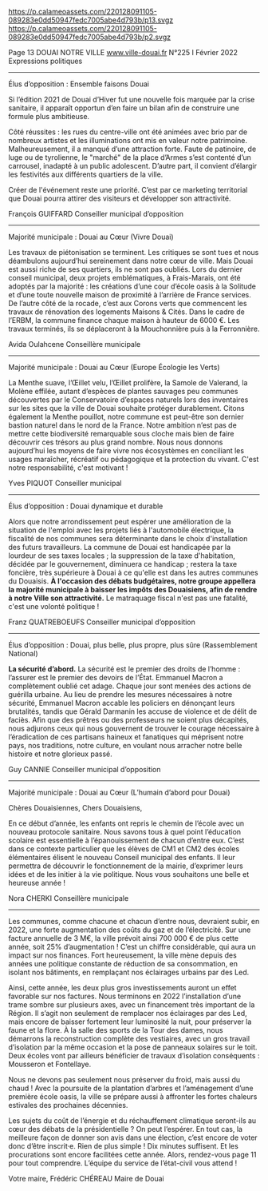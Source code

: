 https://p.calameoassets.com/220128091105-089283e0dd50947fedc7005abe4d793b/p13.svgz
https://p.calameoassets.com/220128091105-089283e0dd50947fedc7005abe4d793b/p2.svgz


Page  13
DOUAI NOTRE VILLE
www.ville-douai.fr
N°225   I
Février 2022
Expressions politiques

---

Élus d’opposition : Ensemble faisons Douai

Si l’édition 2021 de Douai d’Hiver fut une nouvelle fois marquée par la crise sanitaire, il apparaît opportun d’en faire un bilan afin de construire une formule plus ambitieuse.

Côté réussites : les rues du centre-ville ont été animées avec brio par de nombreux artistes et les illuminations ont mis en valeur notre patrimoine.
Malheureusement, il a manqué d’une attraction forte. Faute de patinoire, de luge ou de tyrolienne, le "marché" de la place d’Armes s’est contenté d’un carrousel, inadapté à un public adolescent. D’autre part, il convient d’élargir les festivités aux différents quartiers de la ville.

Créer de l'événement reste une priorité. C’est par ce marketing territorial que Douai pourra attirer des visiteurs et développer son attractivité.

François GUIFFARD
Conseiller municipal d’opposition

---

Majorité municipale : Douai au Cœur (Vivre Douai)

Les travaux de piétonisation se terminent. Les critiques se sont tues et nous déambulons aujourd’hui sereinement dans notre cœur de ville. Mais Douai est aussi riche de ses quartiers, ils ne sont pas oubliés. Lors du dernier conseil municipal, deux projets emblématiques, à Frais-Marais, ont été adoptés par la majorité : les créations d’une cour d’école oasis à la Solitude et d’une toute nouvelle maison de proximité à l’arrière de France services. De l’autre côté de la rocade, c’est aux Corons verts que commencent les travaux de rénovation des logements Maisons & Cités. Dans le cadre de l’ERBM, la commune finance chaque maison à hauteur de 6000 €. Les travaux terminés, ils se déplaceront à la Mouchonnière puis à la Ferronnière.

Avida Oulahcene
Conseillère municipale

---

Majorité municipale : Douai au Cœur (Europe Écologie les Verts)

La Menthe suave, l’Œillet velu, l’Œillet prolifère, la Samole de Valerand, la Molène effilée, autant d’espèces de plantes sauvages peu communes découvertes par le Conservatoire d’espaces naturels lors des inventaires sur les sites que la ville de Douai souhaite protéger durablement. Citons également la Menthe pouillot, notre commune est peut-être son dernier bastion naturel dans le nord de la France. Notre ambition n’est pas de mettre cette biodiversité remarquable sous cloche mais bien de faire découvrir ces trésors au plus grand nombre. Nous nous donnons aujourd’hui les moyens de faire vivre nos écosystèmes en conciliant les usages maraîcher, récréatif ou pédagogique et la protection du vivant. C'est notre responsabilité, c'est motivant !

Yves PIQUOT
Conseiller municipal

---

Élus d’opposition : Douai dynamique et durable

Alors que notre arrondissement peut espérer une amélioration de la situation de l'emploi avec les projets liés à l'automobile électrique, la fiscalité de nos communes sera déterminante dans le choix d'installation des futurs travailleurs.
La commune de Douai est handicapée par la lourdeur de ses taxes locales ; la suppression de la taxe d'habitation, décidée par le gouvernement, diminuera ce handicap ; restera la taxe foncière, très supérieure à Douai à ce qu'elle est dans les autres communes du Douaisis.
**À l'occasion des débats budgétaires, notre groupe appellera la majorité municipale à baisser les impôts des Douaisiens, afin de rendre à notre Ville son attractivité.**
Le matraquage fiscal n'est pas une fatalité, c'est une volonté politique !

Franz QUATREBOEUFS
Conseiller municipal d’opposition

---

Élus d’opposition : Douai, plus belle, plus propre, plus sûre (Rassemblement National)

**La sécurité d’abord.**
La sécurité est le premier des droits de l’homme : l’assurer est le premier des devoirs de l’État. Emmanuel Macron a complètement oublié cet adage. Chaque jour sont menées des actions de guérilla urbaine. Au lieu de prendre les mesures nécessaires à notre sécurité, Emmanuel Macron accable les policiers en dénonçant leurs brutalités, tandis que Gérald Darmanin les accuse de violence et de délit de faciès. Afin que des prêtres ou des professeurs ne soient plus décapités, nous adjurons ceux qui nous gouvernent de trouver le courage nécessaire à l’éradication de ces partisans haineux et fanatiques qui méprisent notre pays, nos traditions, notre culture, en voulant nous arracher notre belle histoire et notre glorieux passé.

Guy CANNIE
Conseiller municipal d’opposition

---

Majorité municipale : Douai au Cœur (L’humain d’abord pour Douai)

Chères Douaisiennes, Chers Douaisiens,

En ce début d’année, les enfants ont repris le chemin de l’école avec un nouveau protocole sanitaire. Nous savons tous à quel point l’éducation scolaire est essentielle à l’épanouissement de chacun d’entre eux. C’est dans ce contexte particulier que les élèves de CM1 et CM2 des écoles élémentaires élisent le nouveau Conseil municipal des enfants. Il leur permettra de découvrir le fonctionnement de la mairie, d’exprimer leurs idées et de les initier à la vie politique. Nous vous souhaitons une belle et heureuse année !

Nora CHERKI
Conseillère municipale

---

Les communes, comme chacune et chacun d’entre nous, devraient subir, en 2022, une forte augmentation des coûts du gaz et de l’électricité. Sur une facture annuelle de 3 M€, la ville prévoit ainsi 700 000 € de plus cette année, soit 25% d’augmentation ! C’est un chiffre considérable, qui aura un impact sur nos finances. Fort heureusement, la ville mène depuis des années une politique constante de réduction de sa consommation, en isolant nos bâtiments, en remplaçant nos éclairages urbains par des Led.

Ainsi, cette année, les deux plus gros investissements auront un effet favorable sur nos factures. Nous terminons en 2022 l’installation d’une trame sombre sur plusieurs axes, avec un financement très important de la Région. Il s’agit non seulement de remplacer nos éclairages par des Led, mais encore de baisser fortement leur luminosité la nuit, pour préserver la faune et la flore. À la salle des sports de la Tour des dames, nous démarrons la reconstruction complète des vestiaires, avec un gros travail d’isolation par la même occasion et la pose de panneaux solaires sur le toit. Deux écoles vont par ailleurs bénéficier de travaux d’isolation conséquents : Mousseron et Fontellaye.

Nous ne devons pas seulement nous préserver du froid, mais aussi du chaud ! Avec la poursuite de la plantation d’arbres et l’aménagement d’une première école oasis, la ville se prépare aussi à affronter les fortes chaleurs estivales des prochaines décennies.

Les sujets du coût de l’énergie et du réchauffement climatique seront-ils au cœur des débats de la présidentielle ? On peut l’espérer. En tout cas, la meilleure façon de donner son avis dans une élection, c’est encore de voter donc d’être inscrit·e. Rien de plus simple ! Dix minutes suffisent. Et les procurations sont encore facilitées cette année. Alors, rendez-vous page 11 pour tout comprendre. L’équipe du service de l’état-civil vous attend !

Votre maire,
Frédéric CHÉREAU
Maire de Douai
